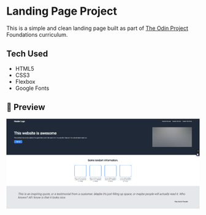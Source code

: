 # Landing Page Project

This is a simple and clean landing page built as part of [The Odin Project](https://www.theodinproject.com/) Foundations curriculum.

## Tech Used

- HTML5
- CSS3
- Flexbox
- Google Fonts

## 📸 Preview

![Landing Page Screenshot](./images/Screenshot.png)

